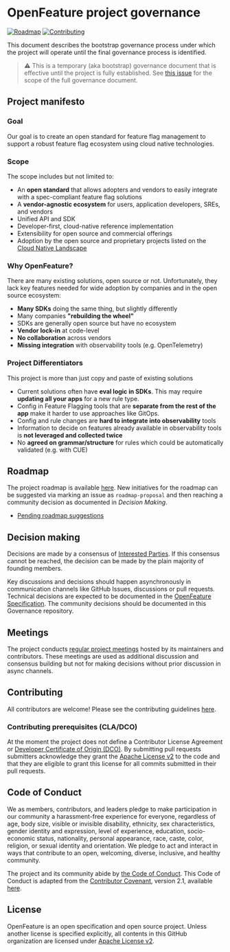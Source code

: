 # OpenFeature project governance

[![Roadmap](https://img.shields.io/static/v1?label=Roadmap&message=public&color=green)](https://github.com/orgs/openfeatureflags/projects/1)
[![Contributing](https://img.shields.io/static/v1?label=Contributing&message=guide&color=blue)](https://github.com/openfeatureflags/.github/blob/main/CONTRIBUTING.md)

This document describes the bootstrap governance process under which the project will operate
until the final governance process is identified.

> :warning: This is a temporary (aka bootstrap) governance document that
> is effective until the project is fully established.
> See [this issue](https://github.com/openfeatureflags/governance/issues/11) for the scope of the full governance document.

## Project manifesto

### Goal

Our goal is to create an open standard for feature flag management to support a robust feature flag ecosystem using cloud native technologies.

### Scope

The scope includes but not limited to:

- An **open standard** that allows adopters and vendors to easily integrate with a spec-compliant feature flag solutions
- A **vendor-agnostic ecosystem** for users, application developers, SREs, and vendors
- Unified API and SDK
- Developer-first, cloud-native reference implementation
- Extensibility for open source and commercial offerings
- Adoption by the open source and proprietary projects listed on the [Cloud Native Landscape](https://landscape.cncf.io/)

### Why OpenFeature?

There are many existing solutions, open source or not.
Unfortunately, they lack key features needed for wide adoption
by companies and in the open source ecosystem:

- **Many SDKs** doing the same thing, but slightly differently
- Many companies **"rebuilding the wheel"**
- SDKs are generally open source but have no ecosystem
- **Vendor lock-in** at code-level
- **No collaboration** across vendors 
- **Missing integration** with observability tools (e.g. OpenTelemetry)

### Project Differentiators

This project is more than just copy and paste of existing solutions

* Current solutions often have **eval logic in SDKs**.
  This may require **updating all your apps** for a new rule type.
* Config in Feature Flagging tools that are **separate from the rest of the app** make it harder to use approaches like GitOps. 
* Config and rule changes are **hard to integrate into observability** tools 
* Information to decide on features already available in observability tools is **not leveraged and collected twice**
* No **agreed on grammar/structure** for rules which could be automatically validated (e.g. with CUE)

## Roadmap

The project roadmap is available [here](https://github.com/orgs/openfeatureflags/projects/1).
New initiatives for the roadmap can be suggested via marking an issue as `roadmap-proposal` and then reaching a community decision as documented in _Decision Making_.

- [Pending roadmap suggestions](https://github.com/search?q=org%3Aopenfeatureflags+label%3Aroadmap-proposal&type=issues)

## Decision making

Decisions are made by a consensus of [Interested Parties](./interested-parties.md).
If this consensus cannot be reached,
the decision can be made by the plain majority of founding members.

<!-- TODO: List founding members or delegate the decision to CDF TAG App Delivery or another entity -->

Key discussions and decisions should happen asynchronously in communication channels like GitHub Issues, discussions or pull requests.
Technical decisions are expected to be documented in the
[OpenFeature Specification](https://github.com/openfeatureflags/spec).
The community decisions should be documented in this Governance repository.

## Meetings

The project conducts [regular project meetings](https://openfeatureflags.github.io/home/participate/#project-meetings) 
hosted by its maintainers and contributors.
These meetings are used as additional discussion and consensus building
but not for making decisions without prior discussion in async channels.

## Contributing

All contributors are welcome!
Please see the contributing guidelines
[here](https://github.com/openfeatureflags/.github/blob/main/CONTRIBUTING.md).

### Contributing prerequisites (CLA/DCO)

At the moment the project does not define a
Contributor License Agreement or 
[Developer Certificate of Origin (DCO)](https://wiki.linuxfoundation.org/dco).
By submitting pull requests submitters acknowledge they grant the [Apache License v2](./LICENSE) to the code and that they are eligible to grant this license for all commits submitted in their pull requests.

## Code of Conduct

We as members, contributors, and leaders pledge to make participation in our community a harassment-free experience for everyone, regardless of age, body size, visible or invisible disability, ethnicity, sex characteristics, gender identity and expression, level of experience, education, socio-economic status, nationality, personal appearance, race, caste, color, religion, or sexual identity and orientation. We pledge to act and interact in ways that contribute to an open, welcoming, diverse, inclusive, and healthy community.

The project and its community abide by [the Code of Conduct](https://github.com/openfeatureflags/.github/blob/main/CODE_OF_CONDUCT.md).
This Code of Conduct is adapted from the [Contributor Covenant](https://www.contributor-covenant.org),
version 2.1, available
[here](https://www.contributor-covenant.org/version/2/1/code_of_conduct.html).

## License

OpenFeature is an open specification and open source project.
Unless another license is specified explicitly,
all contents in this GitHub organization are licensed under [Apache License v2](./LICENSE).

